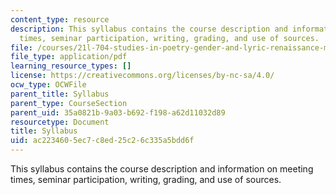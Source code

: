 ```yaml
---
content_type: resource
description: This syllabus contains the course description and information on meeting
  times, seminar participation, writing, grading, and use of sources.
file: /courses/21l-704-studies-in-poetry-gender-and-lyric-renaissance-men-and-women-writing-about-love-spring-2003/ac2234605ec7c8ed25c26c335a5bdd6f_syllabus.pdf
file_type: application/pdf
learning_resource_types: []
license: https://creativecommons.org/licenses/by-nc-sa/4.0/
ocw_type: OCWFile
parent_title: Syllabus
parent_type: CourseSection
parent_uid: 35a0821b-9a03-b692-f198-a62d11032d89
resourcetype: Document
title: Syllabus
uid: ac223460-5ec7-c8ed-25c2-6c335a5bdd6f
---
```

This syllabus contains the course description and information on meeting times, seminar participation, writing, grading, and use of sources.